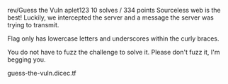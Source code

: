 rev/Guess the Vuln
aplet123
10 solves / 334 points
Sourceless web is the best! Luckily, we intercepted the server and a message the server was trying to transmit.

Flag only has lowercase letters and underscores within the curly braces.

You do not have to fuzz the challenge to solve it. Please don't fuzz it, I'm begging you.

guess-the-vuln.dicec.tf
